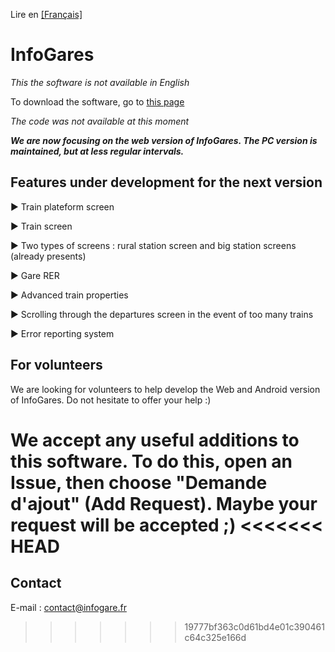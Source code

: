 Lire en [[Français]](https://github.com/Absolument-Oui/InfoGares/blob/main/README.md)

# InfoGares

_This the software is not available in English_

To download the software, go to [this page](https://github.com/Absolument-Oui/InfoGares/releases)

_The code was not available at this moment_

**_We are now focusing on the web version of InfoGares. The PC version is maintained, but at less regular intervals._**

## Features under development for the next version

 ▶️ Train plateform screen

 ▶️ Train screen
  
 ▶️ Two types of screens : rural station screen and big station screens (already presents)
  
 ▶️ Gare RER
 
 ▶️ Advanced train properties
 
 ▶️ Scrolling through the departures screen in the event of too many trains
 
 ▶️ Error reporting system

## For volunteers

We are looking for volunteers to help develop the Web and Android version of InfoGares. Do not hesitate to offer your help :)

We accept any useful additions to this software. To do this, open an Issue, then choose "Demande d'ajout" (Add Request). Maybe your request will be accepted ;)
<<<<<<< HEAD
=======

## Contact

E-mail : [contact@infogare.fr](mailto:contact@infogare.fr)
>>>>>>> 19777bf363c0d61bd4e01c390461c64c325e166d
